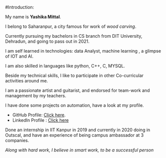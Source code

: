 #Introduction:

My name is **Yashika Mittal**.

I belong to Saharanpur, a city famous for work of *wood carving*.

Currently pursuing my bachelors in CS branch from DIT University, Dehradun, and going to pass out in 2021.

I am self learned in technologies: data Analyst, machine learning , a glimpse of IOT and AI.

I am also skilled in languages like python, C++, C, MYSQL.

Beside my technical skills, I like to participate in other Co-curricular activities around me.

I am a passionate artist and guitarist, and endorsed for team-work and management by my teachers.

I have done some projects on automation, have a look at my profile.

+ GitHub Profile: [Click here](https://github.com/yashika0998).
+ LinkedIn Profile : [Click here](https://www.linkedin.com/in/yashika-mittal-148a50169/)

Done an internship in IIT Kanpur in 2019 and currently in 2020 doing in Outscal, and have an experience of being campus ambassador at 3 companies.

*Along with hard work, I believe in smart work, to be a successful person*


